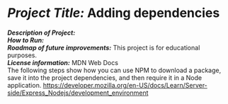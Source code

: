 # <h1><strong><em>Project Title:</em></strong> Adding dependencies</H1>
<strong><em>Description of Project:</em></strong><br>
<strong><em>How to Run:</em></strong>  <br>
<strong><em>Roadmap of future improvements:</em></strong>  This project is for educational purposes. <br>
<strong><em>License information:</em></strong>  MDN Web Docs <br>
The following steps show how you can use NPM to download a package, save it into the project dependencies, and then require it in a Node application.
https://developer.mozilla.org/en-US/docs/Learn/Server-side/Express_Nodejs/development_environment




